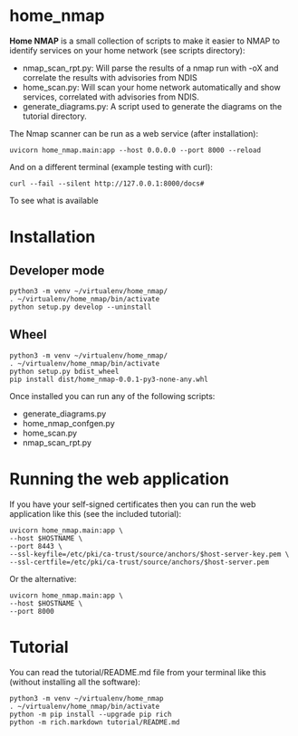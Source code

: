 # home_nmap

**Home NMAP** is a small collection of scripts to make it easier to NMAP to identify services on your home network (see scripts directory):

* nmap_scan_rpt.py: Will parse the results of a nmap run with -oX and correlate the results with advisories from NDIS
* home_scan.py: Will scan your home network automatically and show services, correlated with advisories from NDIS.
* generate_diagrams.py: A script used to generate the diagrams on the tutorial directory.

The Nmap scanner can be run as a web service (after installation):

```shell
uvicorn home_nmap.main:app --host 0.0.0.0 --port 8000 --reload
```

And on a different terminal (example testing with curl):
```shell
curl --fail --silent http://127.0.0.1:8000/docs#
```

To see what is available

# Installation

## Developer mode
```shell
python3 -m venv ~/virtualenv/home_nmap/
. ~/virtualenv/home_nmap/bin/activate
python setup.py develop --uninstall
```

## Wheel
```shell
python3 -m venv ~/virtualenv/home_nmap/
. ~/virtualenv/home_nmap/bin/activate
python setup.py bdist_wheel
pip install dist/home_nmap-0.0.1-py3-none-any.whl
```

Once installed you can run any of the following scripts:
* generate_diagrams.py
* home_nmap_confgen.py
* home_scan.py
* nmap_scan_rpt.py

# Running the web application

If you have your self-signed certificates then you can run the web application like this (see the included tutorial):
```shell
uvicorn home_nmap.main:app \
--host $HOSTNAME \
--port 8443 \
--ssl-keyfile=/etc/pki/ca-trust/source/anchors/$host-server-key.pem \
--ssl-certfile=/etc/pki/ca-trust/source/anchors/$host-server.pem
```

Or the alternative:

```shell
uvicorn home_nmap.main:app \
--host $HOSTNAME \
--port 8000
```

# Tutorial
You can read the tutorial/README.md file from your terminal like this (without installing all the software):

```shell
python3 -m venv ~/virtualenv/home_nmap
. ~/virtualenv/home_nmap/bin/activate
python -m pip install --upgrade pip rich
python -m rich.markdown tutorial/README.md
```
